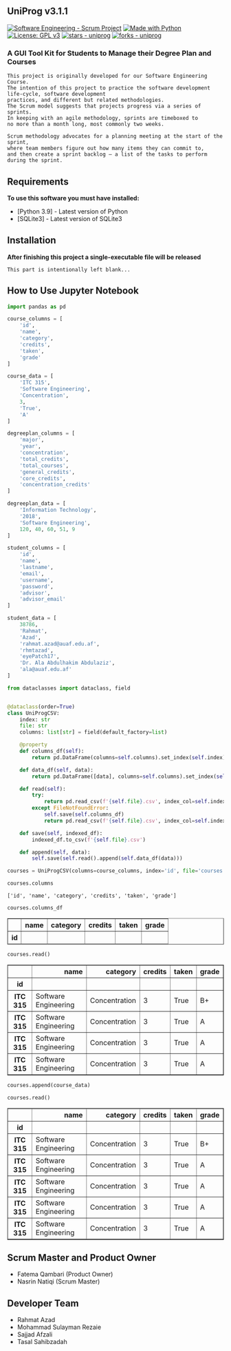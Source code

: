 ## UniProg v3.1.1

[![Software Engineering - Scrum Project](https://img.shields.io/badge/Software_Engineering-Scrum_Project-important)](https://github.com/rhmtazad/UniProg/) 
[![Made with Python](https://img.shields.io/badge/Python->=3.6-blue?logo=python&logoColor=white)](https://python.org) 
[![License: GPL v3](https://img.shields.io/badge/License-GPLv3-blue.svg)](https://www.gnu.org/licenses/gpl-3.0) 
[![stars - uniprog](https://img.shields.io/github/stars/rhmtazad/uniprog?style=social)](https://github.com/rhmtazad/uniprog) 
[![forks - uniprog](https://img.shields.io/github/forks/rhmtazad/uniprog?style=social)](https://github.com/rhmtazad/uniprog) 

### A GUI Tool Kit for Students to Manage their Degree Plan and Courses

```
This project is originally developed for our Software Engineering Course.
The intention of this project to practice the software development life-cycle, software development 
practices, and different but related methodologies. 
The Scrum model suggests that projects progress via a series of sprints.  
In keeping with an agile methodology, sprints are timeboxed to 
no more than a month long, most commonly two weeks.

Scrum methodology advocates for a planning meeting at the start of the sprint,
where team members figure out how many items they can commit to, 
and then create a sprint backlog – a list of the tasks to perform during the sprint.  
```

## Requirements

**To use this software you must have installed:**
- [Python 3.9] - Latest version of Python
- [SQLite3] - Latest version of SQLite3

## Installation

**After finishing this project a single-executable file will be released**

```
This part is intentionally left blank...
```

## How to Use Jupyter Notebook

```python
import pandas as pd
```


```python
course_columns = [
    'id',
    'name',
    'category',
    'credits',
    'taken',
    'grade'
]

course_data = [
    'ITC 315',
    'Software Engineering',
    'Concentration',
    3,
    'True',
    'A'
]
```


```python
degreeplan_columns = [
    'major',
    'year',
    'concentration',
    'total_credits',
    'total_courses',
    'general_credits',
    'core_credits',
    'concentration_credits'
]

degreeplan_data = [
    'Information Technology',
    '2018',
    'Software Engineering',
    120, 40, 60, 51, 9
]
```


```python
student_columns = [
    'id',
    'name',
    'lastname',
    'email',
    'username',
    'password',
    'advisor',
    'advisor_email'
]

student_data = [
    38786,
    'Rahmat',
    'Azad',
    'rahmat.azad@auaf.edu.af',
    'rhmtazad',
    'eyePatch17',
    'Dr. Ala Abdulhakim Abdulaziz',
    'ala@auaf.edu.af'
]
```


```python
from dataclasses import dataclass, field


@dataclass(order=True)
class UniProgCSV:
    index: str
    file: str
    columns: list[str] = field(default_factory=list)

    @property
    def columns_df(self):
        return pd.DataFrame(columns=self.columns).set_index(self.index)

    def data_df(self, data):
        return pd.DataFrame([data], columns=self.columns).set_index(self.index)

    def read(self):
        try:
            return pd.read_csv(f'{self.file}.csv', index_col=self.index)
        except FileNotFoundError:
            self.save(self.columns_df)
            return pd.read_csv(f'{self.file}.csv', index_col=self.index)

    def save(self, indexed_df):
        indexed_df.to_csv(f'{self.file}.csv')

    def append(self, data):
        self.save(self.read().append(self.data_df(data)))

```


```python
courses = UniProgCSV(columns=course_columns, index='id', file='courses')
```


```python
courses.columns
```




    ['id', 'name', 'category', 'credits', 'taken', 'grade']




```python
courses.columns_df
```

<table border="1">
  <thead>
    <tr style="text-align: right;">
      <th></th>
      <th>name</th>
      <th>category</th>
      <th>credits</th>
      <th>taken</th>
      <th>grade</th>
    </tr>
    <tr>
      <th>id</th>
      <th></th>
      <th></th>
      <th></th>
      <th></th>
      <th></th>
    </tr>
  </thead>
  <tbody>
  </tbody>
</table>
</div>


```python
courses.read()
```

<table border="1">
  <thead>
    <tr style="text-align: right;">
      <th></th>
      <th>name</th>
      <th>category</th>
      <th>credits</th>
      <th>taken</th>
      <th>grade</th>
    </tr>
    <tr>
      <th>id</th>
      <th></th>
      <th></th>
      <th></th>
      <th></th>
      <th></th>
    </tr>
  </thead>
  <tbody>
    <tr>
      <th>ITC 315</th>
      <td>Software Engineering</td>
      <td>Concentration</td>
      <td>3</td>
      <td>True</td>
      <td>B+</td>
    </tr>
    <tr>
      <th>ITC 315</th>
      <td>Software Engineering</td>
      <td>Concentration</td>
      <td>3</td>
      <td>True</td>
      <td>A</td>
    </tr>
    <tr>
      <th>ITC 315</th>
      <td>Software Engineering</td>
      <td>Concentration</td>
      <td>3</td>
      <td>True</td>
      <td>A</td>
    </tr>
    <tr>
      <th>ITC 315</th>
      <td>Software Engineering</td>
      <td>Concentration</td>
      <td>3</td>
      <td>True</td>
      <td>A</td>
    </tr>
  </tbody>
</table>
</div>


```python
courses.append(course_data)
```


```python
courses.read()
```

<table border="1">
  <thead>
    <tr style="text-align: right;">
      <th></th>
      <th>name</th>
      <th>category</th>
      <th>credits</th>
      <th>taken</th>
      <th>grade</th>
    </tr>
    <tr>
      <th>id</th>
      <th></th>
      <th></th>
      <th></th>
      <th></th>
      <th></th>
    </tr>
  </thead>
  <tbody>
    <tr>
      <th>ITC 315</th>
      <td>Software Engineering</td>
      <td>Concentration</td>
      <td>3</td>
      <td>True</td>
      <td>B+</td>
    </tr>
    <tr>
      <th>ITC 315</th>
      <td>Software Engineering</td>
      <td>Concentration</td>
      <td>3</td>
      <td>True</td>
      <td>A</td>
    </tr>
    <tr>
      <th>ITC 315</th>
      <td>Software Engineering</td>
      <td>Concentration</td>
      <td>3</td>
      <td>True</td>
      <td>A</td>
    </tr>
    <tr>
      <th>ITC 315</th>
      <td>Software Engineering</td>
      <td>Concentration</td>
      <td>3</td>
      <td>True</td>
      <td>A</td>
    </tr>
    <tr>
      <th>ITC 315</th>
      <td>Software Engineering</td>
      <td>Concentration</td>
      <td>3</td>
      <td>True</td>
      <td>A</td>
    </tr>
  </tbody>
</table>
</div>



## Scrum Master and Product Owner

- Fatema Qambari (Product Owner)
- Nasrin Natiqi  (Scrum Master)

## Developer Team

- Rahmat Azad
- Mohammad Sulayman Rezaie
- Sajjad Afzali
- Tasal Sahibzadah
